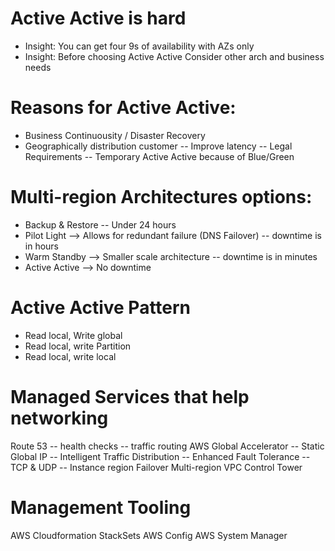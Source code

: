 # Active Active is hard
- Insight: You can get four 9s of availability with AZs only
- Insight: Before choosing Active Active Consider other arch and business needs


# Reasons for Active Active:
- Business Continuousity / Disaster Recovery
- Geographically distribution customer
-- Improve latency
-- Legal Requirements
-- Temporary Active Active because of Blue/Green

# Multi-region Architectures options:
- Backup & Restore -- Under 24 hours
- Pilot Light --> Allows for redundant failure (DNS Failover) -- downtime is in hours
- Warm Standby --> Smaller scale architecture -- downtime is in minutes
- Active Active --> No downtime

# Active Active Pattern
- Read local, Write global
- Read local, write Partition
- Read local, write local

# Managed Services that help networking
Route 53
-- health checks
-- traffic routing
AWS Global Accelerator
-- Static Global IP
-- Intelligent Traffic Distribution
-- Enhanced Fault Tolerance
-- TCP & UDP
-- Instance region Failover
Multi-region VPC
Control Tower

# Management Tooling
AWS Cloudformation StackSets
AWS Config
AWS System Manager


